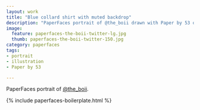 ```yaml
---
layout: work
title: "Blue collard shirt with muted backdrop"
description: "PaperFaces portrait of @the_boii drawn with Paper by 53 on an iPad."
image: 
  feature: paperfaces-the-boii-twitter-lg.jpg
  thumb: paperfaces-the-boii-twitter-150.jpg
category: paperfaces
tags: 
- portrait
- illustration
- Paper by 53

---
```


PaperFaces portrait of [@the_boii](http://twitter.com/the_boii).

{% include paperfaces-boilerplate.html %}